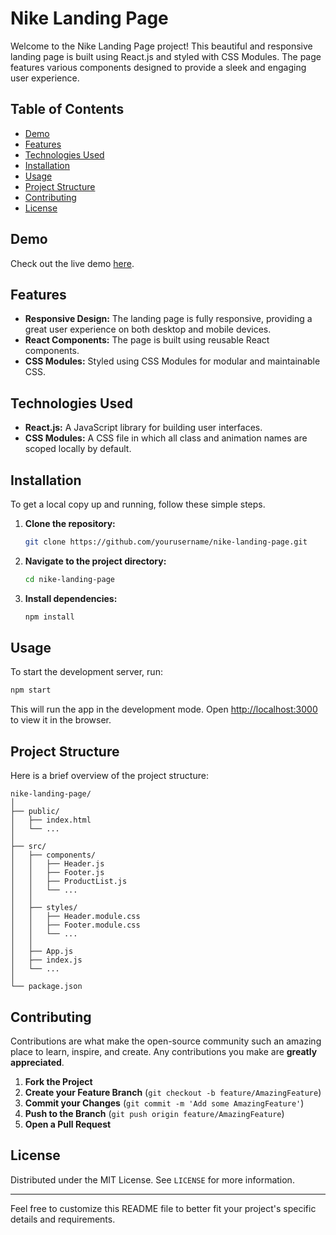 # Nike Landing Page

Welcome to the Nike Landing Page project! This beautiful and responsive landing page is built using React.js and styled with CSS Modules. The page features various components designed to provide a sleek and engaging user experience.

## Table of Contents

- [Demo](#demo)
- [Features](#features)
- [Technologies Used](#technologies-used)
- [Installation](#installation)
- [Usage](#usage)
- [Project Structure](#project-structure)
- [Contributing](#contributing)
- [License](#license)

## Demo

Check out the live demo [here](#).

## Features

- **Responsive Design:** The landing page is fully responsive, providing a great user experience on both desktop and mobile devices.
- **React Components:** The page is built using reusable React components.
- **CSS Modules:** Styled using CSS Modules for modular and maintainable CSS.

## Technologies Used

- **React.js:** A JavaScript library for building user interfaces.
- **CSS Modules:** A CSS file in which all class and animation names are scoped locally by default.

## Installation

To get a local copy up and running, follow these simple steps.

1. **Clone the repository:**

   ```sh
   git clone https://github.com/yourusername/nike-landing-page.git
   ```

2. **Navigate to the project directory:**

   ```sh
   cd nike-landing-page
   ```

3. **Install dependencies:**

   ```sh
   npm install
   ```

## Usage

To start the development server, run:

```sh
npm start
```

This will run the app in the development mode. Open [http://localhost:3000](http://localhost:3000) to view it in the browser.

## Project Structure

Here is a brief overview of the project structure:

```
nike-landing-page/
│
├── public/
│   ├── index.html
│   └── ...
│
├── src/
│   ├── components/
│   │   ├── Header.js
│   │   ├── Footer.js
│   │   ├── ProductList.js
│   │   └── ...
│   │
│   ├── styles/
│   │   ├── Header.module.css
│   │   ├── Footer.module.css
│   │   └── ...
│   │
│   ├── App.js
│   ├── index.js
│   └── ...
│
└── package.json
```

## Contributing

Contributions are what make the open-source community such an amazing place to learn, inspire, and create. Any contributions you make are **greatly appreciated**.

1. **Fork the Project**
2. **Create your Feature Branch** (`git checkout -b feature/AmazingFeature`)
3. **Commit your Changes** (`git commit -m 'Add some AmazingFeature'`)
4. **Push to the Branch** (`git push origin feature/AmazingFeature`)
5. **Open a Pull Request**

## License

Distributed under the MIT License. See `LICENSE` for more information.

---

Feel free to customize this README file to better fit your project's specific details and requirements.
